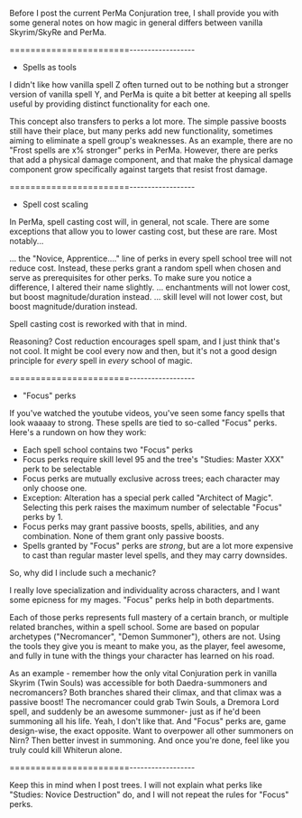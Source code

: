 Before I post the current PerMa Conjuration tree, I shall provide you with some general notes on how magic in general differs between vanilla Skyrim/SkyRe and PerMa.

=======================------------------

- Spells as tools

I didn't like how vanilla spell Z often turned out to be nothing but a stronger version of vanilla spell Y, and PerMa is quite a bit better at keeping all spells useful by providing distinct functionality for each one.

This concept also transfers to perks a lot more. The simple passive boosts still have their place, but many perks add new functionality, sometimes aiming to eliminate a spell group's weaknesses. As an example, there are no "Frost spells are x% stronger" perks in PerMa. However, there are perks that add a physical damage component, and that make the physical damage component grow specifically against targets that resist frost damage.

=======================------------------

- Spell cost scaling

In PerMa, spell casting cost will, in general, not scale. There are some exceptions that allow you to lower casting cost, but these are rare. Most notably...

... the "Novice, Apprentice...." line of perks in every spell school tree will not reduce cost. Instead, these perks grant a random spell when chosen and serve as prerequisites for other perks. To make sure you notice a difference, I altered their name slightly.
... enchantments will not lower cost, but boost magnitude/duration instead.
... skill level will not lower cost, but boost magnitude/duration instead.

Spell casting cost is reworked with that in mind.

Reasoning? Cost reduction encourages spell spam, and I just think that's not cool. It might be cool every now and then, but it's not a good design principle for _every_ spell in _every_ school of magic.

=======================------------------

- "Focus" perks

If you've watched the youtube videos, you've seen some fancy spells that look waaaay to strong. These spells are tied to so-called "Focus" perks. Here's a rundown on how they work:

- Each spell school contains two "Focus" perks
- Focus perks require skill level 95 and the tree's "Studies: Master XXX" perk to be selectable
- Focus perks are mutually exclusive across trees; each character may only choose one.
- Exception: Alteration has a special perk called "Architect of Magic". Selecting this perk raises the maximum number of selectable "Focus" perks by 1.
- Focus perks may grant passive boosts, spells, abilities, and any combination. None of them grant only passive boosts.
- Spells granted by "Focus" perks are _strong_, but are a lot more expensive to cast than regular master level spells, and they may carry downsides.

So, why did I include such a mechanic?

I really love specialization and individuality across characters, and I want some epicness for my mages. "Focus" perks help in both departments.

Each of those perks represents full mastery of a certain branch, or multiple related branches, within a spell school. Some are based on popular archetypes ("Necromancer", "Demon Summoner"), others are not. Using the tools they give you is meant to make you, as the player, feel awesome, and fully in tune with the things your character has learned on his road.

As an example - remember how the only vital Conjuration perk in vanilla Skyrim (Twin Souls) was accessible for both Daedra-summoners and necromancers? Both branches shared their climax, and that climax was a passive boost! The necromancer could grab Twin Souls, a Dremora Lord spell, and suddenly be an awesome summoner- just as if he'd been summoning all his life.
Yeah, I don't like that. And "Focus" perks are, game design-wise, the exact opposite. Want to overpower all other summoners on Nirn? Then better invest in summoning. And once you're done, feel like you truly could kill Whiterun alone.

=======================------------------

Keep this in mind when I post trees. I will not explain what perks like "Studies: Novice Destruction" do, and I will not repeat the rules for "Focus" perks.
